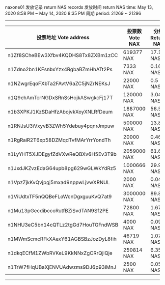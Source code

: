 
naxone01 发放记录 return NAS records
发放时间 return NAS time: May 13, 2020 8:58 PM ~ May 14, 2020 8:35 PM
周期 period: 21269 ~ 21296

----------------------------------

| 投票地址 Vote address | 投票数 Vote NAX | 分红 Return NAS |
| ---------- | ---------- | ---------- |
| n1Zf8SCheBEw3Xfbv4KQDHS8Tx8ZXBm1zCC | 619377 NAX | 17.12 NAS |
| n1Zdno2bn1KFsnbxYzx4RgbaBZmHhATt2Ps | 7333 NAX | 0.16 NAS |
| n1NZwgrEqoFXbTa2FAvtV6aZC5jNZrNEKsJ | 22000 NAX | 0.5 NAS |
| n1Q9ehAmTcrNGDxSRnSsHojkASwgkcFj17T | 120000 NAX | 3.04 NAS |
| n1b3XPKJ1KzSDaHfzAbojvkXoyXNLRfDeum | 1887000 NAX | 56.53 NAS |
| n1RNJsU3iVxyvB3ZWh5Ydebuy4pqnrJmpuw | 500000 NAX | 13.82 NAS |
| n1RgRaiR2T6xp58DZMqdTvfMArYrrYondTh | 20000 NAX | 0.46 NAS |
| n1LyYHT5XJDEgyfZdVXwReQBXv6H5Ev3T9b | 2059000 NAX | 61.68 NAS |
| n1JxdJKZvzEdaG64upb8pg629wGLWkYdRz5 | 1000666 NAX | 29.98 NAS |
| n1VpzZjkKvQvjpgj5mxad9nppwLjvwXRNUL | 2000 NAX | 0.04 NAS |
| n1ViUdtxTF5nQQBeFLoWcnDgxguuKvQ7at9 | 3000000 NAX | 89.88 NAS |
| n1Mu13pGecdibccoRutfBZiSvdTAN9Sf2PE | 72800 NAX | 1.67 NAS |
| n1NHU3eC5bn14cQTLz2tgGd7HouTGFndWSB | 4000 NAX | 0.09 NAS |
| n1MWmScmcRFkXAexY61AGBSBzJozDyL8fih | 46719 NAX | 1.07 NAS |
| n1dkqECfM1ZWbRVKeL9KkNNxZgCRrQjiQje | 250814 NAX | 6.35 NAS |
| n1TrW7fHqUBaXjENVUAdwzms9DJ6p93iMnJ | 2500 NAX | 0.05 NAS |

----------------------------------